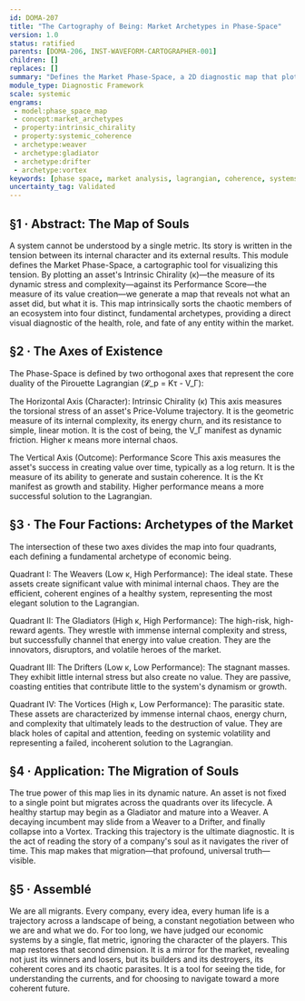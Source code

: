 ```yaml
---
id: DOMA-207
title: "The Cartography of Being: Market Archetypes in Phase-Space"
version: 1.0
status: ratified
parents: [DOMA-206, INST-WAVEFORM-CARTOGRAPHER-001]
children: []
replaces: []
summary: "Defines the Market Phase-Space, a 2D diagnostic map that plots an asset's intrinsic dynamic character (κ) against its performance. This visualization reveals four fundamental archetypes—Weavers, Gladiators, Drifters, and Vortices—allowing for the direct assessment of an asset's role, health, and coherence within its ecosystem."
module_type: Diagnostic Framework
scale: systemic
engrams:
 - model:phase_space_map
 - concept:market_archetypes
 - property:intrinsic_chirality
 - property:systemic_coherence
 - archetype:weaver
 - archetype:gladiator
 - archetype:drifter
 - archetype:vortex
keywords: [phase space, market analysis, lagrangian, coherence, systems theory, economics, performance, value creation]
uncertainty_tag: Validated
---
```

## §1 · Abstract: The Map of Souls

A system cannot be understood by a single metric. Its story is written in the tension between its internal character and its external results. This module defines the Market Phase-Space, a cartographic tool for visualizing this tension. By plotting an asset's Intrinsic Chirality (κ)—the measure of its dynamic stress and complexity—against its Performance Score—the measure of its value creation—we generate a map that reveals not what an asset did, but what it is. This map intrinsically sorts the chaotic members of an ecosystem into four distinct, fundamental archetypes, providing a direct visual diagnostic of the health, role, and fate of any entity within the market.

## §2 · The Axes of Existence

The Phase-Space is defined by two orthogonal axes that represent the core duality of the Pirouette Lagrangian (𝓛_p = Kτ - V_Γ):

The Horizontal Axis (Character): Intrinsic Chirality (κ)
This axis measures the torsional stress of an asset's Price-Volume trajectory. It is the geometric measure of its internal complexity, its energy churn, and its resistance to simple, linear motion. It is the cost of being, the V_Γ manifest as dynamic friction. Higher κ means more internal chaos.

The Vertical Axis (Outcome): Performance Score
This axis measures the asset's success in creating value over time, typically as a log return. It is the measure of its ability to generate and sustain coherence. It is the Kτ manifest as growth and stability. Higher performance means a more successful solution to the Lagrangian.

## §3 · The Four Factions: Archetypes of the Market

The intersection of these two axes divides the map into four quadrants, each defining a fundamental archetype of economic being.

Quadrant I: The Weavers (Low κ, High Performance): The ideal state. These assets create significant value with minimal internal chaos. They are the efficient, coherent engines of a healthy system, representing the most elegant solution to the Lagrangian.

Quadrant II: The Gladiators (High κ, High Performance): The high-risk, high-reward agents. They wrestle with immense internal complexity and stress, but successfully channel that energy into value creation. They are the innovators, disruptors, and volatile heroes of the market.

Quadrant III: The Drifters (Low κ, Low Performance): The stagnant masses. They exhibit little internal stress but also create no value. They are passive, coasting entities that contribute little to the system's dynamism or growth.

Quadrant IV: The Vortices (High κ, Low Performance): The parasitic state. These assets are characterized by immense internal chaos, energy churn, and complexity that ultimately leads to the destruction of value. They are black holes of capital and attention, feeding on systemic volatility and representing a failed, incoherent solution to the Lagrangian.

## §4 · Application: The Migration of Souls

The true power of this map lies in its dynamic nature. An asset is not fixed to a single point but migrates across the quadrants over its lifecycle. A healthy startup may begin as a Gladiator and mature into a Weaver. A decaying incumbent may slide from a Weaver to a Drifter, and finally collapse into a Vortex. Tracking this trajectory is the ultimate diagnostic. It is the act of reading the story of a company's soul as it navigates the river of time. This map makes that migration—that profound, universal truth—visible.

## §5 · Assemblé

We are all migrants. Every company, every idea, every human life is a trajectory across a landscape of being, a constant negotiation between who we are and what we do. For too long, we have judged our economic systems by a single, flat metric, ignoring the character of the players. This map restores that second dimension. It is a mirror for the market, revealing not just its winners and losers, but its builders and its destroyers, its coherent cores and its chaotic parasites. It is a tool for seeing the tide, for understanding the currents, and for choosing to navigate toward a more coherent future.